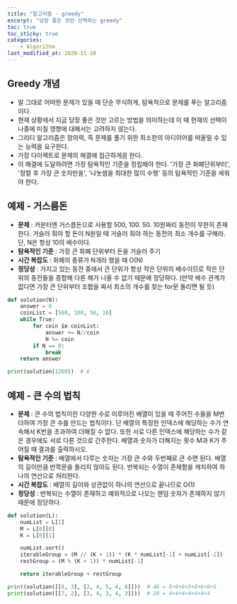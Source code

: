 ```yaml
---
title: "알고리즘 - greedy"
excerpt: "당장 좋은 것만 선택하는 greedy"
toc: true
toc_sticky: true
categories:
    - Algorithm
last_modified_at: 2020-11-28
---
```


## Greedy 개념

-   말 그대로 어떠한 문제가 있을 때 단순 무식하게, 탐욕적으로 문제를 푸는 알고리즘이다.
-   현재 상황에서 지금 당장 좋은 것만 고르는 방법을 의미하는데 이 때 현재의 선택이 나중에 미칠 영향에 대해서는 고려하지 않는다.
-   그리디 알고리즘은 창의력, 즉 문제를 풀기 위한 최소한의 아디이어를 떠올릴 수 있는 능력을 요구한다.
-   가장 다이렉트로 문제의 해결에 접근하게끔 한다.
-   이 해결에 도달하려면 가장 탐욕적인 기준을 정립해야 한다. '가장 큰 화폐단위부터', '정렬 후 가장 큰 숫자만을', '나눗셈을 최대한 많이 수행' 등의 탐욕적인 기준을 세워야 한다.

## 예제 - 거스름돈

-   **문제** : 카운터엔 거스름돈으로 사용할 500, 100. 50. 10원짜리 동전이 무한히 존재한다. 거슬러 줘야 할 돈이 N원일 때 거슬러 줘야 하는 동전의 최소 개수를 구해라. 단, N은 항상 10의 배수이다.
-   **탐욕적인 기준** : 가장 큰 화폐 단위부터 돈을 거슬러 주기
-   **시간 복잡도** : 화폐의 종류가 N개라 했을 때 O(N)
-   **정당성** : 가지고 있는 동전 중에서 큰 단위가 항상 작은 단위의 배수이므로 작은 단위의 동전들을 종합해 다른 해가 나올 수 없기 때문에 정당하다. (만약 배수 관계가 없다면 가장 큰 단위부터 조합을 짜서 최소의 개수를 찾는 for문 돌리면 될 듯)

```python
def solution(N):
    answer = 0
    coinList = [500, 100, 50, 10]
    while True:
        for coin in coinList:
            answer += N//coin
            N %= coin
        if N == 0:
            break
    return answer

print(solution(1260))  # 6
```

## 예제 - 큰 수의 법칙

-   **문제** : 큰 수의 법칙이란 다양한 수로 이루어진 배열이 있을 때 주어진 수들을 M번 더하여 가장 큰 수를 만드는 법칙이다. 단 배열의 특정한 인덱스에 해당하는 수가 연속해서 K번을 초과하여 더해질 수 없다. 또한 서로 다른 인덱스에 해당하는 수가 같은 경우에도 서로 다른 것으로 간주한다. 배열과 숫자가 더해지는 횟수 M과 K가 주어질 때 결과를 출력하시오.
-   **탐욕적인 기준** : 배열에서 다루는 숫자는 가장 큰 수와 두번째로 큰 수면 된다. 배열의 길이만큼 반목문을 돌리지 않아도 된다. 반복되는 수열이 존재함을 캐치하여 하나의 연산으로 처리한다.
-   **시간 복잡도** : 배열의 길이와 상관없이 하나의 연산으로 끝나므로 O(1)
-   **정당성** : 반복되는 수열이 존재하고 예외적으로 나오는 랜덤 숫자가 존재하지 않기 때문에 정당하다.

```python
def solution(L):
    numList = L[1]
    M = L[0][0]
    K = L[0][1]

    numList.sort()
    iterableGroup = (M // (K + 1)) * (K * numList[-1] + numList[-2])
    restGroup = (M % (K + 1)) * numList[-1]

    return iterableGroup + restGroup

print(solution([[8, 3], [2, 4, 5, 4, 6]]))  # 46 = 6+6+6+5+6+6+6+5
print(solution([[7, 2], [3, 4, 3, 4, 3]]))  # 28 = 4+4+4+4+4+4+4
```
